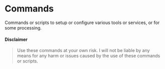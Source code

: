 # Commands
Commands or scripts to setup or configure various tools or services, or for some processing.

#### Disclaimer
>Use these commands at your own risk. I will not be liable by any means for any harm or issues caused by the use of these commands or scripts.

